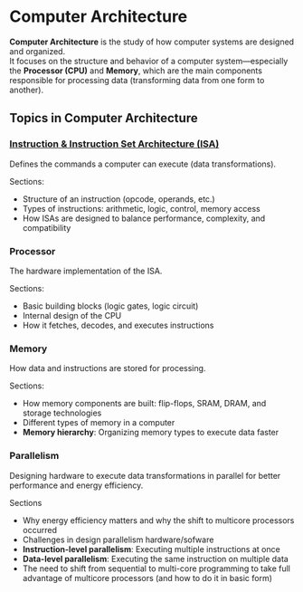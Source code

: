 # Computer Architecture

**Computer Architecture** is the study of how computer systems are designed and organized.  
It focuses on the structure and behavior of a computer system—especially the **Processor (CPU)** and **Memory**, which are the main components responsible for processing data (transforming data from one form to another).

## Topics in Computer Architecture

### [Instruction & Instruction Set Architecture (ISA)](./Instruction/Instruction.md)
Defines the commands a computer can execute (data transformations). 

Sections:
  - Structure of an instruction (opcode, operands, etc.)  
  - Types of instructions: arithmetic, logic, control, memory access  
  - How ISAs are designed to balance performance, complexity, and compatibility  

### Processor
The hardware implementation of the ISA.  

Sections:
  - Basic building blocks (logic gates, logic circuit)
  - Internal design of the CPU
  - How it fetches, decodes, and executes instructions  

### Memory
How data and instructions are stored for processing.

Sections:
- How memory components are built: flip-flops, SRAM, DRAM, and storage technologies  
- Different types of memory in a computer
- **Memory hierarchy**: Organizing memory types to execute data faster  

### Parallelism
Designing hardware to execute data transformations in parallel for better performance and energy efficiency.

Sections
  - Why energy efficiency matters and why the shift to multicore processors occurred 
  - Challenges in design parallelism hardware/sofware
  - **Instruction-level parallelism**: Executing multiple instructions at once  
  - **Data-level parallelism**: Executing the same instruction on multiple data  
  - The need to shift from sequential to multi-core programming to take full advantage of multicore processors (and how to do it in basic form)
